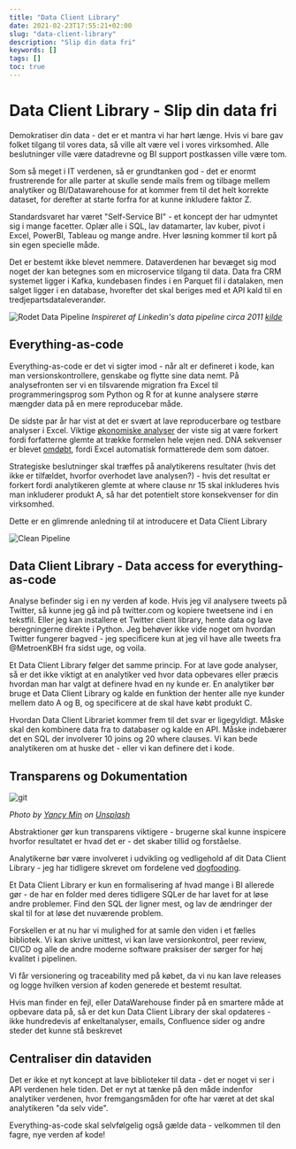 ```yaml
---
title: "Data Client Library"
date: 2021-02-23T17:55:21+02:00
slug: "data-client-library"
description: "Slip din data fri"
keywords: []
tags: []
toc: true
---
```


# Data Client Library - Slip din data fri

Demokratiser din data - det er et mantra vi har hørt længe. Hvis vi bare gav folket tilgang til vores data, så ville alt være vel i vores virksomhed. Alle beslutninger ville være datadrevne og BI support postkassen ville være tom.

Som så meget i IT verdenen, så er grundtanken god - det er enormt frustrerende for alle parter at skulle sende mails frem og tilbage mellem analytiker og BI/Datawarehouse for at kommer frem til det helt korrekte dataset, for derefter at starte forfra for at kunne inkludere faktor Z.

Standardsvaret har været "Self-Service BI" - et koncept der har udmyntet sig i mange facetter. Oplær alle i SQL, lav datamarter, lav kuber, pivot i Excel, PowerBI, Tableau og mange andre. Hver løsning kommer til kort på sin egen specielle måde.

Det er bestemt ikke blevet nemmere. Dataverdenen har bevæget sig mod noget der kan betegnes som en microservice tilgang til data. Data fra CRM systemet ligger i Kafka, kundebasen findes i en Parquet fil i datalaken, men salget ligger i en database, hvorefter det skal beriges med et API kald til en tredjepartsdataleverandør.

![Rodet Data Pipeline](/images/data_client_library/dirty_pipeline.png)
*Inspireret af Linkedin's data pipeline circa 2011 [kilde](https://engineering.linkedin.com/distributed-systems/log-what-every-software-engineer-should-know-about-real-time-datas-unifying)*

## Everything-as-code
Everything-as-code er det vi sigter imod - når alt er defineret i kode, kan man versionskontrollere, genskabe og flytte sine data nemt. På analysefronten ser vi en tilsvarende migration fra Excel til programmeringsprog som Python og R for at kunne analysere større mængder data på en mere reproducebar måde. 

De sidste par år har vist at det er svært at lave reproducerbare og testbare analyser i Excel. Viktige [økonomiske analyser](https://www.theverge.com/2013/4/17/4234136/excel-calculation-error-infamous-economic-study) der viste sig at være forkert fordi forfatterne glemte at trække formelen hele vejen ned. DNA sekvenser er blevet [omdøbt](https://www.theverge.com/2020/8/6/21355674/human-genes-rename-microsoft-excel-misreading-dates), fordi Excel automatisk formatterede dem som datoer.

Strategiske beslutninger skal træffes på analytikerens resultater (hvis det ikke er tilfældet, hvorfor overhodet lave analysen?) - hvis det resultat er forkert fordi analytikeren glemte at where clause nr 15 skal inkluderes hvis man inkluderer produkt A, så har det potentielt store konsekvenser for din virksomhed.


Dette er en glimrende anledning til at introducere et Data Client Library

![Clean Pipeline](/images/data_client_library/clean_pipeline.png)


## Data Client Library - Data access for everything-as-code
Analyse befinder sig i en ny verden af kode. Hvis jeg vil analysere tweets på Twitter, så kunne jeg gå ind på twitter.com og kopiere tweetsene ind i en tekstfil. Eller jeg kan installere et Twitter client library, hente data og lave beregningerne direkte i Python. Jeg behøver ikke vide noget om hvordan Twitter fungerer bagved - jeg specificere kun at jeg vil have alle tweets fra @MetroenKBH fra sidst uge, og voila.

Et Data Client Library følger det samme princip. For at lave gode analyser, så er det ikke viktigt at en analytiker ved hvor data opbevares eller præcis hvordan man har valgt at definere hvad en ny kunde er. En analytiker bør bruge et Data Client Library og kalde en funktion der henter alle nye kunder mellem dato A og B, og specificere at de skal have købt produkt C. 

Hvordan Data Client Librariet kommer frem til det svar er ligegyldigt. Måske skal den kombinere data fra to databaser og kalde en API. Måske indebærer det en SQL der involverer 10 joins og 20 where clauses. Vi kan bede analytikeren om at huske det - eller vi kan definere det i kode. 

## Transparens og Dokumentation

![git](/images/data_client_library/git.jpg)

*Photo by [Yancy Min](https://unsplash.com/@yancymin) on [Unsplash](https://unsplash.com/photos/LG8ToawE8WQ)*

Abstraktioner gør kun transparens viktigere - brugerne skal kunne inspicere hvorfor resultatet er hvad det er - det skaber tillid og forståelse. 

Analytikerne bør være involveret i udvikling og vedligehold af dit Data Client Library - jeg har tidligere skrevet om fordelene ved [dogfooding](https://pro.ing.dk/datatech/artikel/data-science-kode-produktionskode-1749).

Et Data Client Library er kun en formalisering af hvad mange i BI allerede gør - de har en folder med deres tidligere SQLer de har lavet for at løse andre problemer. Find den SQL der ligner mest, og lav de ændringer der skal til for at løse det nuværende problem. 

Forskellen er at nu har vi mulighed for at samle den viden i et fælles bibliotek. Vi kan skrive unittest, vi kan lave versionkontrol, peer review, CI/CD og alle de andre moderne software praksiser der sørger for høj kvalitet i pipelinen.

Vi får versionering og traceability med på købet, da vi nu kan lave releases og logge hvilken version af koden generede et bestemt resultat. 

Hvis man finder en fejl, eller DataWarehouse finder på en smartere måde at opbevare data på, så er det kun Data Client Library der skal opdateres - ikke hundredevis af enkeltanalyser, emails, Confluence sider og andre steder det kunne stå beskrevet

## Centraliser din dataviden

Det er ikke et nyt koncept at lave biblioteker til data - det er noget vi ser i API verdenen hele tiden. Det er nyt at tænke på den måde indenfor analytiker verdenen, hvor fremgangsmåden for ofte har været at det skal analytikeren "da selv vide". 

Everything-as-code skal selvfølgelig også gælde data - velkommen til den fagre, nye verden af kode!